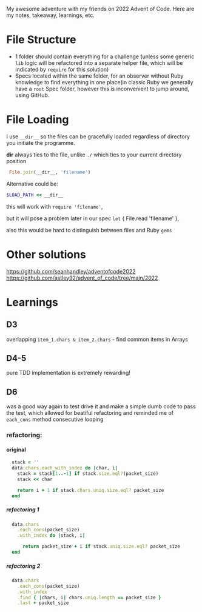 My awesome adventure with my friends on 2022 Advent of Code.
Here are my notes, takeaway, learnings, etc.

# File Structure
- 1 folder should contain everything for a challenge (unless some generic `lib` logic will be refactored into a separate helper file, which will be indicated by `require` for this solution)
- Specs located within the same folder, for an observer without Ruby knowledge to find everything in one place(in classic Ruby we generally have a `root` Spec folder, however this is inconvenient to jump around, using GitHub.

# File Loading
I use `__dir__` so the files can be gracefully loaded regardless of directory you initiate the programme.

__dir__ always ties to the file, unlike `./` which ties to your current directory position

```ruby
 File.join(__dir__, 'filename')
```

Alternative could be:

```ruby
$LOAD_PATH << __dir__
```

this will work with `require 'filename'`,

but it will pose a problem later in our spec `let` { File.read 'filename' },

also this would be hard to distinguish between files and Ruby `gems`

# Other solutions
https://github.com/seanhandley/adventofcode2022
https://github.com/astley92/advent_of_code/tree/main/2022

# Learnings

## D3
overlapping `item_1.chars & item_2.chars` - find common items in Arrays

## D4-5
pure TDD implementation is extremely rewarding!

## D6
was a good way again to test drive it and make a simple dumb code to pass the test, which allowed for beatiful refactoring and reminded me of `each_cons` method consecutive looping

### refactoring:
#### original
```ruby
  stack = ''
  data.chars.each_with_index do |char, i|
    stack = stack[1..-1] if stack.size.eql?(packet_size)
    stack << char

    return i + 1 if stack.chars.uniq.size.eql? packet_size
  end
```

##### refactoring 1
```ruby
  data.chars
    .each_cons(packet_size)
    .with_index do |stack, i|

      return packet_size + i if stack.uniq.size.eql? packet_size
  end
```
##### refactoring 2
```ruby
  data.chars
    .each_cons(packet_size)
    .with_index
    .find { |chars, i| chars.uniq.length == packet_size }
    .last + packet_size
```
